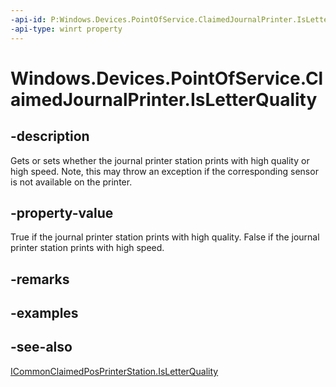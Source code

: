 ```yaml
---
-api-id: P:Windows.Devices.PointOfService.ClaimedJournalPrinter.IsLetterQuality
-api-type: winrt property
---
```


<!-- Property syntax
public bool IsLetterQuality { get;  set; }
-->

# Windows.Devices.PointOfService.ClaimedJournalPrinter.IsLetterQuality

## -description
Gets or sets whether the journal printer station prints with high quality or high speed. Note, this may throw an exception if the corresponding sensor is not available on the printer.

## -property-value
True if the journal printer station prints with high quality. False if the journal printer station prints with high speed.

## -remarks

## -examples

## -see-also
[ICommonClaimedPosPrinterStation.IsLetterQuality](icommonclaimedposprinterstation_isletterquality.md)